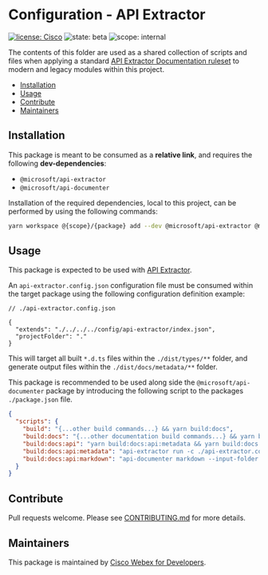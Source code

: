 # Configuration - API Extractor

[![license: Cisco](https://img.shields.io/badge/License-Cisco-blueviolet?style=flat-square)](https://github.com/webex/webex-js-sdk/blob/master/LICENSE)
![state: beta](https://img.shields.io/badge/State\-Beta-blue?style=flat-square)
![scope: internal](https://img.shields.io/badge/Scope-Internal-red?style=flat-square)

The contents of this folder are used as a shared collection of scripts and files when applying a standard [API Extractor Documentation ruleset](https://api-extractor.com/) to modern and legacy modules within this project.

* [Installation](#installation)
* [Usage](#usage)
* [Contribute](#contribute)
* [Maintainers](#maintainers)

## Installation

This package is meant to be consumed as a **relative link**, and requires the following **dev-dependencies**:

* `@microsoft/api-extractor`
* `@microsoft/api-documenter`

Installation of the required dependencies, local to this project, can be performed by using the following commands:

```bash
yarn workspace @{scope}/{package} add --dev @microsoft/api-extractor @microsoft/api-documenter
```

## Usage

This package is expected to be used with [API Extractor](https://api-extractor.com/).

An `api-extractor.config.json` configuration file must be consumed within the target package using the following configuration definition example:

```jsonc
// ./api-extractor.config.json

{
  "extends": "./../../../config/api-extractor/index.json",
  "projectFolder": "."
}
```

This will target all built `*.d.ts` files within the `./dist/types/**` folder, and generate output files within the `./dist/docs/metadata/**` folder.

This package is recommended to be used along side the `@microsoft/api-documenter` package by introducing the following script to the packages `./package.json` file.

```json
{
  "scripts": {
    "build": "{...other build commands...} && yarn build:docs",
    "build:docs": "{...other documentation build commands...} && yarn build:docs:api",
    "build:docs:api": "yarn build:docs:api:metadata && yarn build:docs:api:markdown",
    "build:docs:api:metadata": "api-extractor run -c ./api-extractor.config.json",
    "build:docs:api:markdown": "api-documenter markdown --input-folder ./docs/api/metadata --output-folder ./docs/api/markdown",
  }
}
```

## Contribute

Pull requests welcome. Please see [CONTRIBUTING.md](https://github.com/webex/webex-js-sdk/blob/master/CONTRIBUTING.md) for more details.

## Maintainers

This package is maintained by [Cisco Webex for Developers](https://developer.webex.com/).
